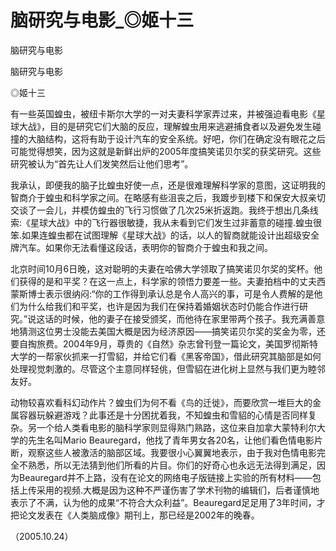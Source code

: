 # 脑研究与电影_◎姬十三

脑研究与电影

脑研究与电影

◎姬十三

有一些英国蝗虫，被纽卡斯尔大学的一对夫妻科学家弄过来，并被强迫看电影《星球大战》，目的是研究它们大脑的反应，理解蝗虫用来逃避捕食者以及避免发生碰撞的大脑结构，这将有助于设计汽车的安全系统。好吧，你们在确定没有眼花之后可能觉得想笑，因为这就是新鲜出炉的2005年度搞笑诺贝尔奖的获奖研究。这些研究被认为“首先让人们发笑然后让他们思考”。

我承认，即便我的脑子比蝗虫好使一点，还是很难理解科学家的意图，这证明我的智商介于蝗虫和科学家之间。在略感有些沮丧之后，我踱步到楼下和保安大叔亲切交谈了一会儿，并模仿蝗虫的飞行习惯做了几次25米折返跑。我终于想出几条线索:《星球大战》中的飞行器很敏捷，我从未看到它们发生过非蓄意的碰撞.蝗虫很笨.如果连蝗虫都在试图理解《星球大战》的话，以人的智商就能设计出超级安全牌汽车。如果你无法看懂这段话，表明你的智商介于蝗虫和我之间。

北京时间10月6日晚，这对聪明的夫妻在哈佛大学领取了搞笑诺贝尔奖的奖杯。他们获得的是和平奖？在这一点上，科学家的领悟力要差一些。夫妻拍档中的丈夫西蒙斯博士表示很纳闷:“你的工作得到承认总是令人高兴的事，可是令人费解的是他们为什么给我们和平奖，也许是因为我们在保持着婚姻状态时仍能合作进行研究。”说这话的时候，他的妻子在接受颁奖，而他待在家里带两个孩子。我充满善意地猜测这位男士没能去美国大概是因为经济原因——搞笑诺贝尔奖的奖金为零，还要自掏旅费。2004年9月，尊贵的《自然》杂志曾刊登一篇论文，美国罗彻斯特大学的一帮家伙抓来一打雪貂，并给它们看《黑客帝国》，借此研究其脑部是如何处理视觉刺激的。尽管这个主意同样轻佻，但雪貂在进化树上显然与我们更为睦邻友好。

动物较喜欢看科幻动作片？蝗虫们为何不看《鸟的迁徙》，而要欣赏一堆巨大的金属容器玩躲避游戏？此事还是十分困扰着我，不知蝗虫和雪貂的心情是否同样复杂。另一个给人类看电影的脑科学家则显得熟门熟路，这位来自加拿大蒙特利尔大学的先生名叫Mario Beauregard，他找了青年男女各20名，让他们看色情电影片断，观察这些人被激活的脑部区域。我要很小心翼翼地表示，由于我对色情电影完全不熟悉，所以无法猜到他们所看的片目。你们的好奇心也永远无法得到满足，因为Beauregard并不上路，没有在论文的网络电子版链接上实验的所有材料——包括上传采用的视频.大概是因为这种不严谨伤害了学术刊物的编辑们，后者谨慎地表示了不满，认为他的成果“不符合大众利益”。Beauregard足足用了3年时间，才把论文发表在《人类脑成像》期刊上，那已经是2002年的晚春。

（2005.10.24）
